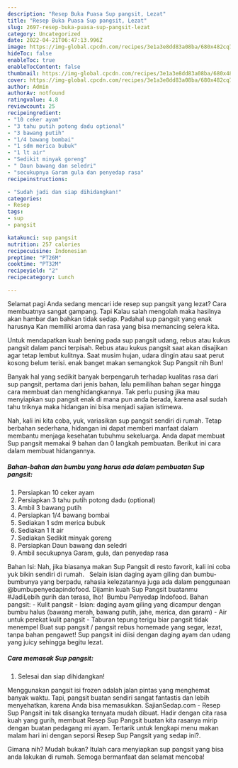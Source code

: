 ```yaml
---
description: "Resep Buka Puasa Sup pangsit, Lezat"
title: "Resep Buka Puasa Sup pangsit, Lezat"
slug: 2697-resep-buka-puasa-sup-pangsit-lezat
category: Uncategorized
date: 2022-04-21T06:47:13.996Z
image: https://img-global.cpcdn.com/recipes/3e1a3e8dd83a08ba/680x482cq70/sup-pangsit-foto-resep-utama.jpg
hideToc: false
enableToc: true
enableTocContent: false
thumbnail: https://img-global.cpcdn.com/recipes/3e1a3e8dd83a08ba/680x482cq70/sup-pangsit-foto-resep-utama.jpg
cover: https://img-global.cpcdn.com/recipes/3e1a3e8dd83a08ba/680x482cq70/sup-pangsit-foto-resep-utama.jpg
author: Admin
authorAv: notfound
ratingvalue: 4.8
reviewcount: 25
recipeingredient:
- "10 ceker ayam"
- "3 tahu putih potong dadu optional"
- "3 bawang putih"
- "1/4 bawang bombai"
- "1 sdm merica bubuk"
- "1 lt air"
- "Sedikit minyak goreng"
- " Daun bawang dan seledri"
- "secukupnya Garam gula dan penyedap rasa"
recipeinstructions:

- "Sudah jadi dan siap dihidangkan!"
categories:
- Resep
tags:
- sup
- pangsit

katakunci: sup pangsit 
nutrition: 257 calories
recipecuisine: Indonesian
preptime: "PT26M"
cooktime: "PT32M"
recipeyield: "2"
recipecategory: Lunch

---
```



Selamat pagi Anda sedang mencari ide resep sup pangsit yang lezat? Cara membuatnya sangat gampang. Tapi Kalau salah mengolah maka hasilnya akan hambar dan bahkan tidak sedap. Padahal sup pangsit yang enak harusnya Kan memiliki aroma dan rasa yang bisa memancing selera kita.


Untuk mendapatkan kuah bening pada sup pangsit udang, rebus atau kukus pangsit dalam panci terpisah. Rebus atau kukus pangsit saat akan disajikan agar tetap lembut kulitnya. Saat musim hujan, udara dingin atau saat perut kosong belum terisi. enak banget makan semangkok Sup Pangsit nih Bun!

Banyak hal yang sedikit banyak berpengaruh terhadap kualitas rasa dari sup pangsit, pertama dari jenis bahan, lalu pemilihan bahan segar hingga cara membuat dan menghidangkannya. Tak perlu pusing jika mau menyiapkan sup pangsit enak di mana pun anda berada, karena asal sudah tahu triknya maka hidangan ini bisa menjadi sajian istimewa.


Nah, kali ini kita coba, yuk, variasikan sup pangsit sendiri di rumah. Tetap berbahan sederhana, hidangan ini dapat memberi manfaat dalam membantu menjaga kesehatan tubuhmu sekeluarga. Anda dapat membuat Sup pangsit memakai 9 bahan dan 0 langkah pembuatan. Berikut ini cara dalam membuat hidangannya.

<!--inarticleads1-->

##### Bahan-bahan dan bumbu yang harus ada dalam pembuatan Sup pangsit:

1. Persiapkan 10 ceker ayam
1. Persiapkan 3 tahu putih potong dadu (optional)
1. Ambil 3 bawang putih
1. Persiapkan 1/4 bawang bombai
1. Sediakan 1 sdm merica bubuk
1. Sediakan 1 lt air
1. Sediakan Sedikit minyak goreng
1. Persiapkan  Daun bawang dan seledri
1. Ambil secukupnya Garam, gula, dan penyedap rasa


Bahan Isi: Nah, jika biasanya makan Sup Pangsit di resto favorit, kali ini coba yuk bikin sendiri di rumah. ⁣ ⁣ Selain isian daging ayam giling dan bumbu-bumbunya yang berpadu, rahasia kelezatannya juga ada dalam penggunaan @bumbupenyedapindofood. Dijamin kuah Sup Pangsit buatanmu #JadiLebih gurih dan terasa, lho! ⁣ Bumbu Penyedap Indofood. Bahan pangsit: - Kulit pangsit - Isian: daging ayam giling yang dicampur dengan bumbu halus (bawang merah, bawang putih, jahe, merica, dan garam) - Air untuk perekat kulit pangsit - Taburan tepung terigu biar pangsit tidak menempel Buat sup pangsit / pangsit rebus homemade yang segar, lezat, tanpa bahan pengawet! Sup pangsit ini diisi dengan daging ayam dan udang yang juicy sehingga begitu lezat. 

<!--inarticleads2-->

##### Cara memasak Sup pangsit:


1. Selesai dan siap dihidangkan!

Menggunakan pangsit isi frozen adalah jalan pintas yang menghemat banyak waktu. Tapi, pangsit buatan sendiri sangat fantastis dan lebih menyehatkan, karena Anda bisa memasukkan. SajianSedap.com - Resep Sup Pangsit ini tak disangka ternyata mudah dibuat. Hadir dengan cita rasa kuah yang gurih, membuat Resep Sup Pangsit buatan kita rasanya mirip dengan buatan pedagang mi ayam. Tertarik untuk lengkapi menu makan malam hari ini dengan seporsi Resep Sup Pangsit yang sedap ini?. 

Gimana nih? Mudah bukan? Itulah cara menyiapkan sup pangsit yang bisa anda lakukan di rumah. Semoga bermanfaat dan selamat mencoba!
